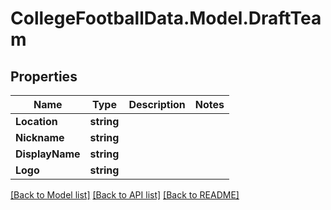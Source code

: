 # CollegeFootballData.Model.DraftTeam

## Properties

Name | Type | Description | Notes
------------ | ------------- | ------------- | -------------
**Location** | **string** |  | 
**Nickname** | **string** |  | 
**DisplayName** | **string** |  | 
**Logo** | **string** |  | 

[[Back to Model list]](../README.md#documentation-for-models) [[Back to API list]](../README.md#documentation-for-api-endpoints) [[Back to README]](../README.md)

